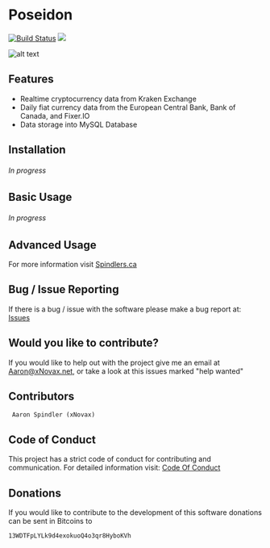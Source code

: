 # Poseidon
[![Build Status](https://travis-ci.com/xNovax/Poseidon.svg?branch=master)](https://travis-ci.com/xNovax/Poseidon)
![](https://img.shields.io/github/license/xNovax/poseidon.svg?colorB=black&logoColor=black)

![alt text](http://spindlers.ca/wp-content/uploads/sites/10/2019/02/poseidon-100574977-primary.idge_.jpg)

## Features
- Realtime cryptocurrency data from Kraken Exchange
- Daily fiat currency data from the European Central Bank, Bank of Canada, and Fixer.IO
- Data storage into MySQL Database

## Installation
###### In progress

## Basic Usage
###### In progress

## Advanced Usage
For more information visit [Spindlers.ca](http://spindlers.ca)


## Bug / Issue Reporting

If there is a bug / issue with the software please make a bug report at: [Issues](https://github.com/xNovax/Poseidon/issues)


## Would you like to contribute?

If you would like to help out with the project give me an email at Aaron@xNovax.net, or take a look at this issues marked "help wanted"

## Contributors

```
 Aaron Spindler (xNovax)
```

## Code of Conduct

This project has a strict code of conduct for contributing and communication. For detailed information visit: [Code Of Conduct](https://github.com/xNovax/Poseidon/blob/master/CODE_OF_CONDUCT.md)


## Donations

If you would like to contribute to the development of this software donations can be sent in Bitcoins to
```
13WDTFpLYLk9d4exokuoQ4o3qr8HyboKVh
```
